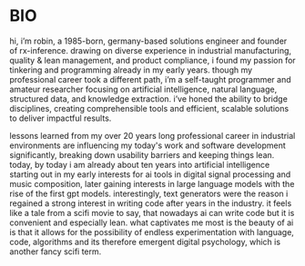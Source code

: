 # BIO

hi, i’m robin, a 1985-born, germany-based solutions engineer and founder of rx-inference. drawing on diverse experience in industrial manufacturing, quality & lean management, and product compliance, i found my passion for tinkering and programming already in my early years. though my professional career took a different path, i’m a self-taught programmer and amateur researcher focusing on artificial intelligence, natural language, structured data, and knowledge extraction. i’ve honed the ability to bridge disciplines, creating comprehensible tools and efficient, scalable solutions to deliver impactful results.

lessons learned from my over 20 years long professional career in industrial environments are influencing my today's work and software development significantly, breaking down usability barriers and keeping things lean. today, by today i am already about ten years into artificial intelligence starting out in my early interests for ai tools in digital signal processing and music composition, later gaining interests in large language models with the rise of the first gpt models. interestingly, text generators were the reason i regained a strong interest in writing code after years in the industry. it feels like a tale from a scifi movie to say, that nowadays ai can write code but it is convenient and especially lean. what captivates me most is the beauty of ai is that it allows for the possibility of endless experimentation with language, code, algorithms and its therefore emergent digital psychology, which is another fancy scifi term.

